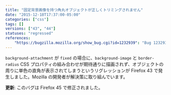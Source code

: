 ```yaml
---
title: "固定背景画像を持つ角丸オブジェクトが正しくトリミングされません"
date: "2015-12-18T17:37:00-05:00"
categories: ["css"]
tags: []
versions: ["43", "44"]
statuses: "regressed"
references:
    "https://bugzilla.mozilla.org/show_bug.cgi?id=1232939": "Bug 1232939 - The background image in a div is causing a spill over of the border where the border-radius cuts into the div"
---
```

`background-attachment` が `fixed` の場合に、`background-image` と `border-radius` CSS プロパティの組み合わせが期待通りに描画されず、オブジェクトの周りに単色の直角が表示されてしまうというリグレッションが Firefox 43 で発生しました。Mozilla の開発者が解決策に取り組んでいます。

**更新**: このバグは Firefox 45 で修正されました。
